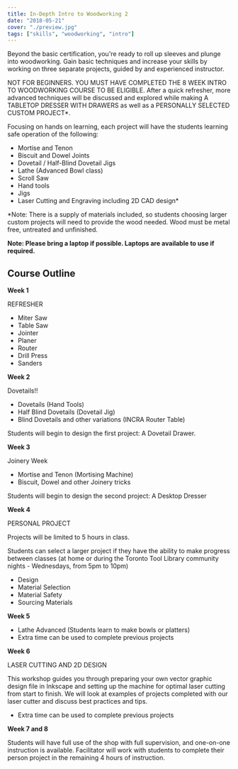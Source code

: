 ```yaml
---
title: In-Depth Intro to Woodworking 2
date: "2018-05-21"
cover: "./preview.jpg"
tags: ["skills", "woodworking", "intro"]
---
```


Beyond the basic certification, you're ready to roll up sleeves and plunge into woodworking. Gain basic techniques and increase your skills by working on three separate projects, guided by and experienced instructor.

NOT FOR BEGINNERS. YOU MUST HAVE COMPLETED THE 8 WEEK INTRO TO WOODWORKING COURSE TO BE ELIGIBLE. After a quick refresher, more advanced techniques will be discussed and explored while making A TABLETOP DRESSER WITH DRAWERS as well as a PERSONALLY SELECTED CUSTOM PROJECT\*.

Focusing on hands on learning, each project will have the students learning safe operation of the following:

- Mortise and Tenon
- Biscuit and Dowel Joints
- Dovetail / Half-Blind Dovetail Jigs
- Lathe (Advanced Bowl class)
- Scroll Saw
- Hand tools
- Jigs
- Laser Cutting and Engraving including 2D CAD design\*

\*Note: There is a supply of materials included, so students choosing larger custom projects will need to provide the wood needed. Wood must be metal free, untreated and unfinished.

**Note: Please bring a laptop if possible. Laptops are available to use if required.**

## Course Outline

**Week 1**

REFRESHER

- Miter Saw
- Table Saw
- Jointer
- Planer
- Router
- Drill Press
- Sanders

**Week 2**

Dovetails!!

- Dovetails (Hand Tools)
- Half Blind Dovetails (Dovetail Jig)
- Blind Dovetails and other variations (INCRA Router Table)

Students will begin to design the first project: A Dovetail Drawer.

**Week 3**

Joinery Week

- Mortise and Tenon (Mortising Machine)
- Biscuit, Dowel and other Joinery tricks

Students will begin to design the second project: A Desktop Dresser

**Week 4**

PERSONAL PROJECT

Projects will be limited to 5 hours in class.

Students can select a larger project if they have the ability to make progress between classes (at home or during the Toronto Tool Library community nights - Wednesdays, from 5pm to 10pm)

- Design
- Material Selection
- Material Safety
- Sourcing Materials

**Week 5**

- Lathe Advanced (Students learn to make bowls or platters)
- Extra time can be used to complete previous projects

**Week 6**

LASER CUTTING AND 2D DESIGN

This workshop guides
you through preparing your own vector graphic design file in Inkscape and setting up the machine for optimal laser cutting from start to finish. We will look at examples of projects completed with our laser cutter and discuss best practices and tips.

- Extra time can be used to complete previous projects

**Week 7 and 8**

Students will have full use of the shop with full supervision, and one-on-one instruction is available. Facilitator will work with students to complete their person project in the remaining 4 hours of instruction.
